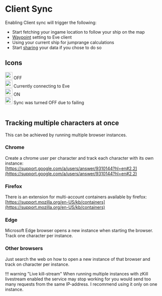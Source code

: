 # Client Sync
Enabling Client sync will trigger the following:

 - Start fetching your ingame location to follow your ship on the map
 - [Waypoint](https://eveeye.readthedocs.io/en/latest/sync/waypoints/) setting to Eve client
 - Using your current ship for jumprange calculations
 - Start [sharing](https://eveeye.readthedocs.io/en/latest/sharing/cloud/) your data if you chose to do so

## Icons
<img src="https://raw.githubusercontent.com/Risingson/eedocs/master/docs/images/Marker-100_off.png" width="24" height="24" > OFF<br>
<img src="https://raw.githubusercontent.com/Risingson/eedocs/master/docs/images/Marker-100_standby.png" width="24" height="24" > Currently connecting to Eve<br>
<img src="https://raw.githubusercontent.com/Risingson/eedocs/master/docs/images/Marker-100_on.png" width="24" height="24" > ON<br>
<img src="https://raw.githubusercontent.com/Risingson/eedocs/master/docs/images/Marker-100_fail.png" width="24" height="24" > Sync was turned OFF due to failing<br><br>

## Tracking multiple characters at once
This can be achieved by running multiple browser instances. 

### Chrome
Create a chrome user per character and track each character with its own instance:<br>
[https://support.google.com/a/users/answer/9310144?hl=en#2.2](https://support.google.com/a/users/answer/9310144?hl=en#2.2)

### Firefox
There is an extension for multi-account containers available by firefox:<br>
[https://support.mozilla.org/en-US/kb/containers](https://support.mozilla.org/en-US/kb/containers)

### Edge
Microsoft Edge browser opens a new instance when starting the browser. Track one character per instance.<br>

### Other browsers
Just search the web on how to open a new instance of that browser and track on character per instance.<br>

!!! warning "Live kill-stream"
    When running multiple instances with zKill livestream enabled the service may stop working for you would send too many requests from the same IP-address. I recommend using it only on one instance.



<!--stackedit_data:
eyJoaXN0b3J5IjpbLTYzMzYwNjE4Niw0MTI1NDc1ODMsLTk1Mj
I2NTgwMSwtODAxNzA3NTg3LC0yMTI5Mzg5MzQxLC0xODg5NDA3
MjI1LC00NTcxNzQxNDksMzE1MzkyNjc5LDEzNTQ1NDI5NjYsNz
IwOTAzMDIzLC0xNzY5Mzk0MDg4LDgyNzgwNjgyNywxODgwMDAx
OCwxODkyOTI2MDgsLTQyMTQ1NTI5OCwxMDY0MTEzNzksLTEyOD
M1MzUwOTcsLTc3MDkzNjg0MCw2MDc1NjQ0NywtMjEwMzc3NTg2
M119
-->